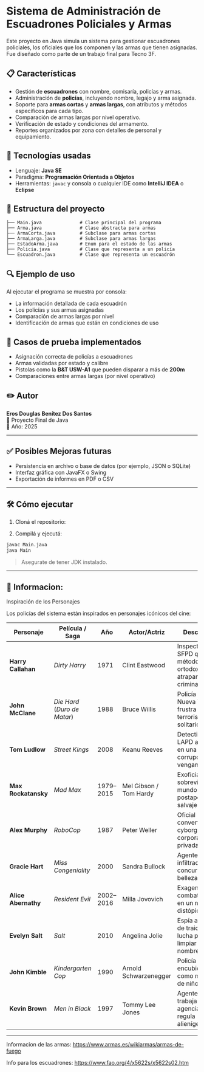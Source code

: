 # Sistema de Administración de Escuadrones Policiales y Armas

Este proyecto en Java simula un sistema para gestionar escuadrones policiales, los oficiales que los componen y las armas que tienen asignadas. Fue diseñado como parte de un trabajo final para Tecno 3F.

## 📋 Características

- Gestión de **escuadrones** con nombre, comisaría, policías y armas.
- Administración de **policías**, incluyendo nombre, legajo y arma asignada.
- Soporte para **armas cortas** y **armas largas**, con atributos y métodos específicos para cada tipo.
- Comparación de armas largas por nivel operativo.
- Verificación de estado y condiciones del armamento.
- Reportes organizados por zona con detalles de personal y equipamiento.

## 🧩 Tecnologías usadas

- Lenguaje: **Java SE**
- Paradigma: **Programación Orientada a Objetos**
- Herramientas: `javac` y consola o cualquier IDE como **IntelliJ IDEA** o **Eclipse**

## 📂 Estructura del proyecto

```
├── Main.java              # Clase principal del programa
├── Arma.java              # Clase abstracta para armas
├── ArmaCorta.java         # Subclase para armas cortas
├── ArmaLarga.java         # Subclase para armas largas
├── EstadoArma.java        # Enum para el estado de las armas
├── Policia.java           # Clase que representa a un policía
└── Escuadron.java         # Clase que representa un escuadrón
```

## 🔍 Ejemplo de uso

Al ejecutar el programa se muestra por consola:

- La información detallada de cada escuadrón
- Los policías y sus armas asignadas
- Comparación de armas largas por nivel
- Identificación de armas que están en condiciones de uso

## 🧪 Casos de prueba implementados

- Asignación correcta de policías a escuadrones
- Armas validadas por estado y calibre
- Pistolas como la **B&T USW-A1** que pueden disparar a más de **200m**
- Comparaciones entre armas largas (por nivel operativo)

## ✏️ Autor

**Eros Douglas Benítez Dos Santos**  
📍 Proyecto Final de Java  
📅 Año: 2025

---

## ✅ Posibles Mejoras futuras

- Persistencia en archivo o base de datos (por ejemplo, JSON o SQLite)
- Interfaz gráfica con JavaFX o Swing
- Exportación de informes en PDF o CSV

---

## 🛠️ Cómo ejecutar

1. Cloná el repositorio:

2. Compilá y ejecutá:
```bash
javac Main.java
java Main
```

> Asegurate de tener JDK instalado.

---

## 📜 Informacion:

Inspiración de los Personajes

Los policías del sistema están inspirados en personajes icónicos del cine:

| Personaje | Película / Saga | Año | Actor/Actriz | Descripción |
|-----------|------------------|-----|--------------|-------------|
| **Harry Callahan** | *Dirty Harry* | 1971 | Clint Eastwood | Inspector del SFPD que utiliza métodos poco ortodoxos para atrapar criminales. |
| **John McClane** | *Die Hard* (*Duro de Matar*) | 1988 | Bruce Willis | Policía de Nueva York que frustra ataques terroristas en solitario. |
| **Tom Ludlow** | *Street Kings* | 2008 | Keanu Reeves | Detective del LAPD atrapado en una red de corrupción y venganza. |
| **Max Rockatansky** | *Mad Max* | 1979–2015 | Mel Gibson / Tom Hardy | Exoficial que sobrevive en un mundo postapocalíptico salvaje. |
| **Alex Murphy** | *RoboCop* | 1987 | Peter Weller | Oficial convertido en cyborg por una corporación privada. |
| **Gracie Hart** | *Miss Congeniality* | 2000 | Sandra Bullock | Agente del FBI infiltrada en un concurso de belleza. |
| **Alice Abernathy** | *Resident Evil* | 2002–2016 | Milla Jovovich | Exagente que combate zombis en un mundo distópico. |
| **Evelyn Salt** | *Salt* | 2010 | Angelina Jolie | Espía acusada de traición, lucha para limpiar su nombre. |
| **John Kimble** | *Kindergarten Cop* | 1990 | Arnold Schwarzenegger | Policía encubierto como maestro de niños. |
| **Kevin Brown** | *Men in Black* | 1997 | Tommy Lee Jones | Agente “K” que trabaja en una agencia que regula alienígenas. |


---

Informacion de las armas: https://www.armas.es/wikiarmas/armas-de-fuego

Info para los escuadrones:
https://www.fao.org/4/x5622s/x5622s02.htm
